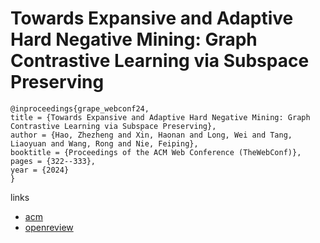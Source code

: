 # Towards Expansive and Adaptive Hard Negative Mining: Graph Contrastive Learning via Subspace Preserving

```
@inproceedings{grape_webconf24,
title = {Towards Expansive and Adaptive Hard Negative Mining: Graph Contrastive Learning via Subspace Preserving},
author = {Hao, Zhezheng and Xin, Haonan and Long, Wei and Tang, Liaoyuan and Wang, Rong and Nie, Feiping},
booktitle = {Proceedings of the ACM Web Conference (TheWebConf)},
pages = {322--333},
year = {2024}
}
```

links
- [acm](https://dl.acm.org/doi/10.1145/3589334.3645327)
- [openreview](https://openreview.net/forum?id=VROWvRu0Fy)
